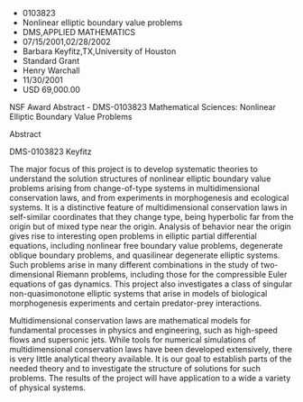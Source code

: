 
* 0103823
* Nonlinear elliptic boundary value problems
* DMS,APPLIED MATHEMATICS
* 07/15/2001,02/28/2002
* Barbara Keyfitz,TX,University of Houston
* Standard Grant
* Henry Warchall
* 11/30/2001
* USD 69,000.00

NSF Award Abstract - DMS-0103823 Mathematical Sciences: Nonlinear Elliptic
Boundary Value Problems

Abstract

DMS-0103823 Keyfitz

The major focus of this project is to develop systematic theories to understand
the solution structures of nonlinear elliptic boundary value problems arising
from change-of-type systems in multidimensional conservation laws, and from
experiments in morphogenesis and ecological systems. It is a distinctive feature
of multidimensional conservation laws in self-similar coordinates that they
change type, being hyperbolic far from the origin but of mixed type near the
origin. Analysis of behavior near the origin gives rise to interesting open
problems in elliptic partial differential equations, including nonlinear free
boundary value problems, degenerate oblique boundary problems, and quasilinear
degenerate elliptic systems. Such problems arise in many different combinations
in the study of two-dimensional Riemann problems, including those for the
compressible Euler equations of gas dynamics. This project also investigates a
class of singular non-quasimonotone elliptic systems that arise in models of
biological morphogenesis experiments and certain predator-prey interactions.

Multidimensional conservation laws are mathematical models for fundamental
processes in physics and engineering, such as high-speed flows and supersonic
jets. While tools for numerical simulations of multidimensional conservation
laws have been developed extensively, there is very little analytical theory
available. It is our goal to establish parts of the needed theory and to
investigate the structure of solutions for such problems. The results of the
project will have application to a wide a variety of physical systems.

